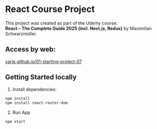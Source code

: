 # React Course Project

This project was created as part of the Udemy course:  
**React – The Complete Guide 2025 (incl. Next.js, Redux)** by Maximilian Schwarzmüller.

## Access by web:
[varje.github.io/01-starting-project-07](https://varje.github.io/01-starting-project-7/)

## Getting Started locally

1. Install dependencies:

```bash
npm install
npm install react-router-dom
```

2. Run App
```bash
npm start
```

